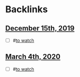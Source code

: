 
# Backlinks
## [December 15th, 2019](<December 15th, 2019.md>)
- [ ] #[to watch](<to watch.md>)

## [March 4th, 2020](<March 4th, 2020.md>)
- [ ] #[to watch](<to watch.md>)

